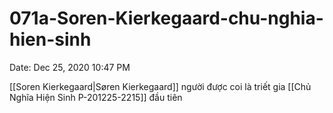 # 071a-Soren-Kierkegaard-chu-nghia-hien-sinh

Date: Dec 25, 2020 10:47 PM

[[Soren Kierkegaard|Søren Kierkegaard]]  người được coi là triết gia [[Chủ Nghĩa Hiện Sinh P-201225-2215]] đầu tiên